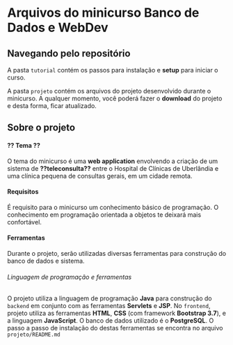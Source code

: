 # Arquivos do minicurso Banco de Dados e WebDev

## Navegando pelo repositório

A pasta `tutorial` contém os passos para instalação e __setup__ para iniciar o curso.

A pasta `projeto` contém os arquivos do projeto desenvolvido durante o minicurso. A qualquer momento, você poderá fazer o __download__ do projeto e desta forma, ficar atualizado.

## Sobre o projeto

#### ?? Tema ??

O tema do minicurso é uma __web application__ envolvendo a criação de um sistema de **??teleconsulta??** entre o Hospital de Clínicas de Uberlândia e uma clínica pequena de consultas gerais, em um cidade remota.

#### Requisitos

É requisito para o minicurso um conhecimento básico de programação. O conhecimento em programação orientada a objetos te deixará mais confortável.

#### Ferramentas

Durante o projeto, serão utilizadas diversas ferramentas para construção do banco de dados e sistema.

###### Linguagem de programação e ferramentas

O projeto utiliza a linguagem de programação **Java** para construção do `backend` em conjunto com as ferramentas **Servlets** e **JSP**. No `frontend`, projeto utiliza as ferramentas **HTML**, **CSS** (com framework **Bootstrap 3.7**), e a linguagem **JavaScript**. O banco de dados utilizado é o **PostgreSQL**. O passo a passo de instalação do destas ferramentas se encontra no arquivo `projeto/README.md`
